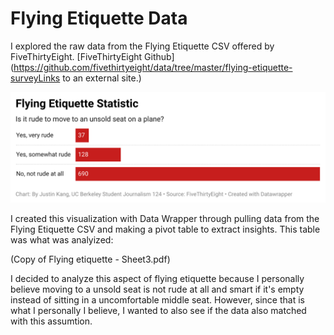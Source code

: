 # Flying Etiquette Data

I explored the raw data from the Flying Etiquette CSV offered by FiveThirtyEight. [FiveThirtyEight Github] (https://github.com/fivethirtyeight/data/tree/master/flying-etiquette-surveyLinks to an external site.) 

![Data Visualization I created!](AU0DS-flying-etiquette-statistic.png)

I created this visualization with Data Wrapper through pulling data from the Flying Etiquette CSV and making a pivot table to extract insights. This table was what was analyized:

(Copy of Flying etiquette - Sheet3.pdf)

I decided to analyze this aspect of flying etiquette because I personally believe moving to a unsold seat is not rude at all and smart if it's empty instead of sitting in a uncomfortable middle seat. However, since that is what I personally I believe, I wanted to also see if the data also matched with this assumtion. 
